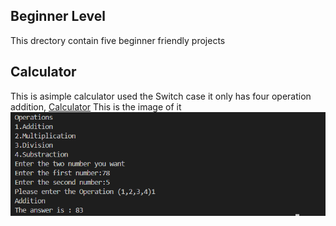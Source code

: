 ## Beginner Level 
This drectory contain five beginner friendly projects

## Calculator
This is asimple calculator used the Switch case it only has four operation addition, 
[Calculator](./Calculator.py)
This is the image of it 
![Calculator-Image](./images/Screenshot%202025-08-25%20191338.png)